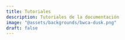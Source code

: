 ```yaml
---
title: Tutoriales
description: Tutoriales de la documentación
image: "@assets/backgrounds/bwca-dusk.png"
draft: false
---
```

